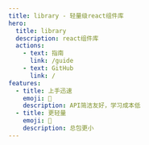 ```yaml
---
title: library - 轻量级react组件库
hero:
  title: library
  description: react组件库
  actions:
    - text: 指南
      link: /guide
    - text: GitHub
      link: /
features:
  - title: 上手迅速
    emoji: 💎
    description: API简洁友好，学习成本低
  - title: 更轻量
    emoji: 🌈
    description: 总包更小
---
```


